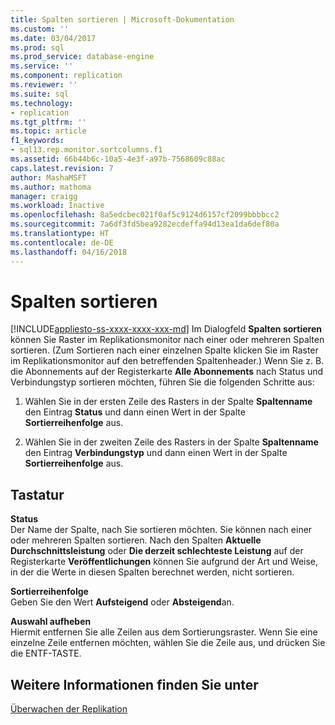 ```yaml
---
title: Spalten sortieren | Microsoft-Dokumentation
ms.custom: ''
ms.date: 03/04/2017
ms.prod: sql
ms.prod_service: database-engine
ms.service: ''
ms.component: replication
ms.reviewer: ''
ms.suite: sql
ms.technology:
- replication
ms.tgt_pltfrm: ''
ms.topic: article
f1_keywords:
- sql13.rep.monitor.sortcolumns.f1
ms.assetid: 66b44b6c-10a5-4e3f-a97b-7568609c88ac
caps.latest.revision: 7
author: MashaMSFT
ms.author: mathoma
manager: craigg
ms.workload: Inactive
ms.openlocfilehash: 8a5edcbec021f0af5c9124d6157cf2099bbbbcc2
ms.sourcegitcommit: 7a6df3fd5bea9282ecdeffa94d13ea1da6def80a
ms.translationtype: HT
ms.contentlocale: de-DE
ms.lasthandoff: 04/16/2018
---
```

# <a name="sort-columns"></a>Spalten sortieren
[!INCLUDE[appliesto-ss-xxxx-xxxx-xxx-md](../../includes/appliesto-ss-xxxx-xxxx-xxx-md.md)]
  Im Dialogfeld **Spalten sortieren** können Sie Raster im Replikationsmonitor nach einer oder mehreren Spalten sortieren. (Zum Sortieren nach einer einzelnen Spalte klicken Sie im Raster im Replikationsmonitor auf den betreffenden Spaltenheader.) Wenn Sie z. B. die Abonnements auf der Registerkarte **Alle Abonnements** nach Status und Verbindungstyp sortieren möchten, führen Sie die folgenden Schritte aus:  
  
1.  Wählen Sie in der ersten Zeile des Rasters in der Spalte **Spaltenname** den Eintrag **Status** und dann einen Wert in der Spalte **Sortierreihenfolge** aus.  
  
2.  Wählen Sie in der zweiten Zeile des Rasters in der Spalte **Spaltenname** den Eintrag **Verbindungstyp** und dann einen Wert in der Spalte **Sortierreihenfolge** aus.  
  
## <a name="options"></a>Tastatur  
 **Status**  
 Der Name der Spalte, nach Sie sortieren möchten. Sie können nach einer oder mehreren Spalten sortieren. Nach den Spalten **Aktuelle Durchschnittsleistung** oder **Die derzeit schlechteste Leistung** auf der Registerkarte **Veröffentlichungen** können Sie aufgrund der Art und Weise, in der die Werte in diesen Spalten berechnet werden, nicht sortieren.  
  
 **Sortierreihenfolge**  
 Geben Sie den Wert **Aufsteigend** oder **Absteigend**an.  
  
 **Auswahl aufheben**  
 Hiermit entfernen Sie alle Zeilen aus dem Sortierungsraster. Wenn Sie eine einzelne Zeile entfernen möchten, wählen Sie die Zeile aus, und drücken Sie die ENTF-TASTE.  
  
## <a name="see-also"></a>Weitere Informationen finden Sie unter  
 [Überwachen der Replikation](../../relational-databases/replication/monitor/monitoring-replication-overview.md)  
  
  
